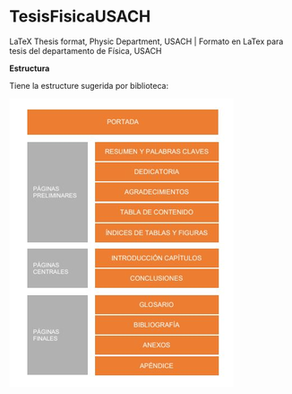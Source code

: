 # TesisFisicaUSACH
LaTeX Thesis format, Physic Department, USACH | Formato en LaTex para tesis del departamento de Física, USACH


**Estructura**

Tiene la estructure sugerida por biblioteca:

<img src='https://github.com/chacoff/TesisFisicaUSACH/blob/main/readme/structure.JPG'>

